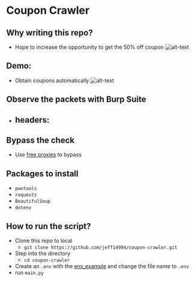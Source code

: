 # Coupon Crawler
## Why writing this repo? 
- Hope to increase the opportunity to get the 50% off coupon
![alt-text]()
## Demo: 
- Obtain coupons automatically 
![alt-text](https://github.com/jeff14994/coupon-crawler/blob/main/demo.gif)



## Observe the packets with Burp Suite
- headers:
    - 
## Bypass the check
- Use [free proxies](https://free-proxy-list.net/) to bypass
## Packages to install
- `pwntools`
- `requests`
- `BeautifulSoup`
- `dotenv`
## How to run the script?
- Clone this repo to local
    - `git clone https://github.com/jeff14994/coupon-crawler.git` 
- Step into the directory
    - `cd coupon-crawler`
- Create an `.env` with the [env_example](https://github.com/jeff14994/coupon-crawler/blob/main/env_example) and change the file name to `.env`
- run `main.py`
